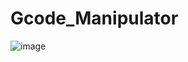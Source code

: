 # Gcode_Manipulator
![image](https://github.com/user-attachments/assets/8766f6c4-0715-4fc3-be34-a49363c82e88)

